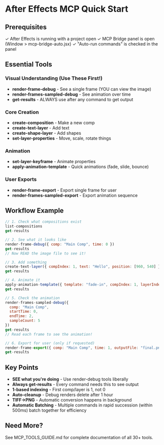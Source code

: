 # After Effects MCP Quick Start

## Prerequisites
✓ After Effects is running with a project open
✓ MCP Bridge panel is open (Window > mcp-bridge-auto.jsx)
✓ "Auto-run commands" is checked in the panel

## Essential Tools

### Visual Understanding (Use These First!)
- **render-frame-debug** - See a single frame (YOU can view the image)
- **render-frames-sampled-debug** - See animation over time
- **get-results** - ALWAYS use after any command to get output

### Core Creation
- **create-composition** - Make a new comp
- **create-text-layer** - Add text
- **create-shape-layer** - Add shapes
- **set-layer-properties** - Move, scale, rotate things

### Animation
- **set-layer-keyframe** - Animate properties
- **apply-animation-template** - Quick animations (fade, slide, bounce)

### User Exports
- **render-frame-export** - Export single frame for user
- **render-frames-sampled-export** - Export animation sequence

## Workflow Example

```javascript
// 1. Check what compositions exist
list-compositions
get-results

// 2. See what it looks like
render-frame-debug({ comp: "Main Comp", time: 0 })
get-results
// Now READ the image file to see it!

// 3. Add something
create-text-layer({ compIndex: 1, text: "Hello", position: [960, 540] })
get-results

// 4. Animate it
apply-animation-template({ template: "fade-in", compIndex: 1, layerIndex: 1 })
get-results

// 5. Check the animation
render-frames-sampled-debug({
  comp: "Main Comp",
  startTime: 0,
  endTime: 2,
  sampleCount: 5
})
get-results
// Read each frame to see the animation!

// 6. Export for user (only if requested)
render-frame-export({ comp: "Main Comp", time: 1, outputFile: "final.png" })
get-results
```

## Key Points
- **SEE what you're doing** - Use render-debug tools liberally
- **Always get-results** - Every command needs this to see output
- **1-based indexing** - First comp/layer is 1, not 0
- **Auto-cleanup** - Debug renders delete after 1 hour
- **TIFF→PNG** - Automatic conversion happens in background
- **Automatic Batching** - Multiple commands in rapid succession (within 500ms) batch together for efficiency

## Need More?
See MCP_TOOLS_GUIDE.md for complete documentation of all 30+ tools.
